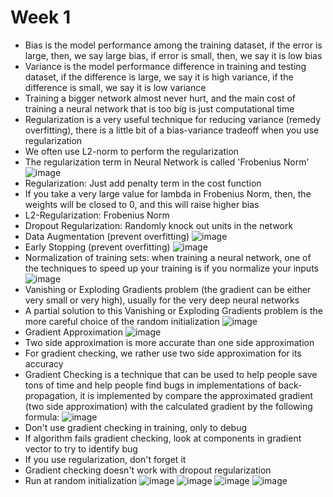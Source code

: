 # Week 1

- Bias is the model performance among the training dataset, if the error is large, then, we say large bias, if error is small, then, we say it is low bias
- Variance is the model performance difference in training and testing dataset, if the difference is large, we say it is high variance, if the difference is small, we say it is low variance
- Training a bigger network almost never hurt, and the main cost of training a neural network that is too big is just computational time
- Regularization is a very useful technique for reducing variance (remedy overfitting), there is a little bit of a bias-variance tradeoff when you use regularization
- We often use L2-norm to perform the regularization
- The regularization term in Neural Network is called 'Frobenius Norm'
![image](https://user-images.githubusercontent.com/60442877/151812156-0fdbe91a-152b-4b23-a37c-3d04e1ea4b22.png)
- Regularization: Just add penalty term in the cost function
- If you take a very large value for lambda in Frobenius Norm, then, the weights will be closed to 0, and this will raise higher bias 
- L2-Regularization: Frobenius Norm
- Dropout Regularization: Randomly knock out units in the network
- Data Augmentation (prevent overfitting)
![image](https://user-images.githubusercontent.com/60442877/154621348-fcfae5c6-a417-4335-afad-47807968bcdf.png)
- Early Stopping (prevent overfitting)
![image](https://user-images.githubusercontent.com/60442877/154622313-b2e0e16c-bb33-40dc-9a37-650abbd57d9a.png)
- Normalization of training sets: when training a neural network, one of the techniques to speed up your training is if you normalize your inputs
![image](https://user-images.githubusercontent.com/60442877/154623244-2d761e2f-2c61-4392-90bf-93fa92319f90.png)
- Vanishing or Exploding Gradients problem (the gradient can be either very small or very high), usually for the very deep neural networks
- A partial solution to this Vanishing or Exploding Gradients problem is the more careful choice of the random initialization 
![image](https://user-images.githubusercontent.com/60442877/154625895-cd3e771b-9839-495e-91a9-d7f618cc1bbb.png)
- Gradient Approximation 
![image](https://user-images.githubusercontent.com/60442877/154787217-1a7d2688-05b4-4f93-ac98-1bbb023d9217.png)
- Two side approximation is more accurate than one side approximation
- For gradient checking, we rather use two side approximation for its accuracy
- Gradient Checking is a technique that can  be used to help people save tons of time and help people find bugs in implementations of back-propagation, it is implemented by compare the approximated gradient (two side approximation) with the calculated gradient by the following formula:
![image](https://user-images.githubusercontent.com/60442877/154817590-ec2d092b-9144-4822-919f-b3321a4630dc.png)
- Don't use gradient checking in training, only to debug
- If algorithm fails gradient checking, look at components in gradient vector to try to identify bug
- If you use regularization, don't forget it
- Gradient checking doesn't work with dropout regularization
- Run at random initialization
![image](https://user-images.githubusercontent.com/60442877/154818037-3f162df1-010c-48ec-90dc-cfdd6ea81f82.png)
![image](https://user-images.githubusercontent.com/60442877/154818968-a45d569c-e45f-4859-986c-9965530d4f17.png)
![image](https://user-images.githubusercontent.com/60442877/154820442-9392724e-c226-4afb-b2bb-2486da49423b.png)
![image](https://user-images.githubusercontent.com/60442877/154822540-6e7ea439-adb1-4ed8-b83d-c447480dfa18.png)



